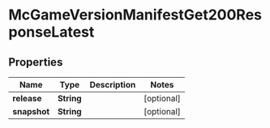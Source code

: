 

# McGameVersionManifestGet200ResponseLatest

## Properties

Name | Type | Description | Notes
------------ | ------------- | ------------- | -------------
**release** | **String** |  |  [optional]
**snapshot** | **String** |  |  [optional]





